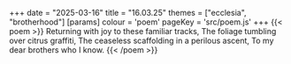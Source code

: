 +++
date = "2025-03-16"
title = "16.03.25"
themes = ["ecclesia", "brotherhood"]
[params]
  colour = 'poem'
  pageKey = 'src/poem.js'
+++
{{< poem >}}
Returning with joy to these familiar tracks,
The foliage tumbling over citrus graffiti,
The ceaseless scaffolding in a perilous ascent,
To my dear brothers who I know.
{{< /poem >}}